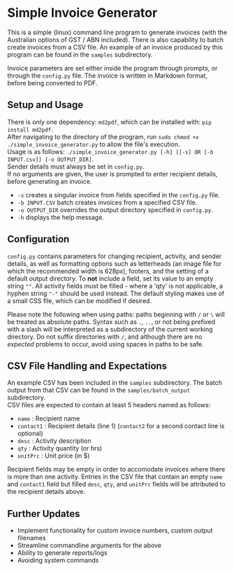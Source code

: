 # Simple Invoice Generator

This is a simple (linux) command line program to generate invoices (with the 
Australian options of GST / ABN included). There is also capability to batch 
create invoices from a CSV file. An example of an invoice produced by this 
program can be found in the `samples` subdirectory.

Invoice parameters are set either inside the program through prompts, or 
through the `config.py` file. The invoice is written in Markdown format, 
before being converted to PDF.

## Setup and Usage
There is only one dependency: `md2pdf`, which can be installed with: 
`pip install md2pdf`.  
After navigating to the directory of the program, run 
`sudo chmod +x ./simple_invoice_generator.py` to allow the file's execution.  
Usage is as follows: 
`./simple_invoice_generator.py [-h] [[-s] OR [-b INPUT.csv]] [-o OUTPUT_DIR]`.  
Sender details must always be set in `config.py`.  
If no arguments are given, the user is prompted to enter recipient details, 
before generating an invoice. 
- `-s` creates a singular invoice from fields specified in the `config.py` file.
- `-b INPUT.CSV` batch creates invoices from a specified CSV file.
- `-o OUTPUT_DIR` overrides the output directory specified in `config.py`.
- `-h` displays the help message.  

## Configuration
`config.py` contains parameters for changing recipient, activity, and sender 
details, as well as formatting options such as letterheads (an image file for 
which the recommended width is 628px), footers, and the setting of a default 
output directory. To **not** include a field, set its value to an empty string 
`""`. All activity fields must be filled - where a 'qty' is not applicable, a 
hyphen string `"-"` should be used instead. The default styling makes use of a 
small CSS file, which can be modified if desired.  

Please note the following when using paths: paths beginning with `/` or `\` 
will be treated as absolute paths. Syntax such as `.`, `..`, or not being 
prefixed with a slash will be interpreted as a subdirectory of the current 
working directory. Do not suffix directories with `/`, and although there 
are no *expected* problems to occur, avoid using spaces in paths to be safe.

## CSV File Handling and Expectations
An example CSV has been included in the `samples` subdirectory. The batch 
output from that CSV can be found in the `samples/batch_output` subdirectory.  
CSV files are expected to contain at least 5 headers named as follows: 
- `name` : Recipient name
- `contact1` : Recipient details (line 1) (`contact2` for a second contact 
line is optional)
- `desc` : Activity description
- `qty` : Activity quantity (or hrs)
- `unitPrc` : Unit price (in $)

Recipient fields may be empty in order to accomodate invoices where there is 
more than one activity. Entries in the CSV file that contain an empty `name` 
and `contact1` field but filled `desc`, `qty`, and `unitPrc` fields will be 
attributed to the recipient details above.

## Further Updates
- Implement functionality for custom invoice numbers, custom output filenames
- Streamline commandline arguments for the above
- Ability to generate reports/logs
- Avoiding system commands
